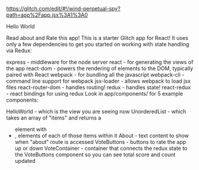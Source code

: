 https://glitch.com/edit/#!/wind-perpetual-spy?path=app%2Fapp.jsx%3A1%3A0

Hello World

Read about and Rate this app!
This is a starter Glitch app for React! It uses only a few dependencies to get you started on working with state handling via Redux:

express - middleware for the node server
react - for generating the views of the app
react-dom - powers the rendering of elements to the DOM, typically paired with React
webpack - for bundling all the javascript
webpack-cli - command line support for webpack
jsx-loader - allows webpack to load jsx files
react-router-dom - handles routing!
redux - handles state!
react-redux - react bindings for using redux
Look in app/components/ for 5 example components:

HelloWorld - which is the view you are seeing now
UnorderedList - which takes an array of "items" and returns a <ul> element with <li>, elements of each of those items within it
About - text content to show when "about" route is accessed
VoteButtons - buttons to rate the app up or down
VoteContainer - container that connects the redux state to the VoteButtons component so you can see total score and count updated

